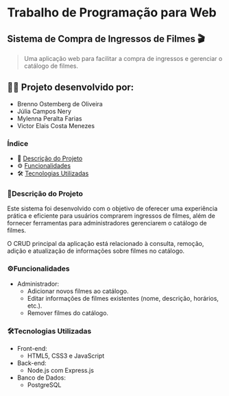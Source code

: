 # Trabalho de Programação para Web

## Sistema de Compra de Ingressos de Filmes 🎬

> Uma aplicação web para facilitar a compra de ingressos e gerenciar o catálogo de filmes.


## 👨‍💻 Projeto desenvolvido por: 
- Brenno Ostemberg de Oliveira
- Júlia Campos Nery
- Mylenna Peralta Farias
- Victor Elais Costa Menezes

### Índice

- 📝 [Descrição do Projeto](#descrição-do-projeto)
- ⚙️ [Funcionalidades](#funcionalidades)
- 🛠️ [Tecnologias Utilizadas](#tecnologias-utilizadas)

### 📝Descrição do Projeto
Este sistema foi desenvolvido com o objetivo de oferecer uma experiência prática e eficiente para usuários comprarem ingressos de filmes, além de fornecer ferramentas para administradores gerenciarem o catálogo de filmes.

O CRUD principal da aplicação está relacionado à consulta, remoção, adição e atualização de informações sobre filmes no catálogo.

### ⚙Funcionalidades
- Administrador:
  - Adicionar novos filmes ao catálogo.
  - Editar informações de filmes existentes (nome, descrição, horários, etc.).
  - Remover filmes do catálogo.

### 🛠Tecnologias Utilizadas
- Front-end:
  - HTML5, CSS3 e JavaScript
- Back-end:
  - Node.js com Express.js
- Banco de Dados:
  - PostgreSQL
